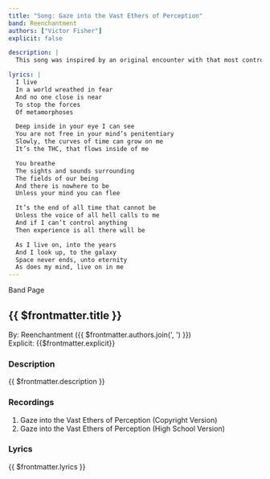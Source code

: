 ```yaml
---
title: "Song: Gaze into the Vast Ethers of Perception"
band: Reenchantment
authors: ["Victor Fisher"]
explicit: false

description: |
  This song was inspired by an original encounter with that most controversial of plants.

lyrics: |
  I live
  In a world wreathed in fear
  And no one close is near
  To stop the forces
  Of metamorphoses

  Deep inside in your eye I can see
  You are not free in your mind’s penitentiary
  Slowly, the curves of time can grow on me
  It’s the THC, that flows inside of me

  You breathe
  The sights and sounds surrounding
  The fields of our being
  And there is nowhere to be
  Unless your mind you can flee

  It’s the end of all time that cannot be
  Unless the voice of all hell calls to me
  And if I can’t control anything
  Then experience is all there will be

  As I live on, into the years
  And I look up, to the galaxy
  Space never ends, unto eternity
  As does my mind, live on in me
---
```


<g-link to="/16">Band Page</g-link>

## {{ $frontmatter.title }}

By: <g-link to="/16">Reenchantment</g-link> ({{ $frontmatter.authors.join(', ') }})  
Explicit: {{$frontmatter.explicit}}

### Description

<vue-markdown>{{ $frontmatter.description }}</vue-markdown>

### Recordings

1. <g-link to="/110">Gaze into the Vast Ethers of Perception (Copyright Version)</g-link>
2. <g-link to="/111">Gaze into the Vast Ethers of Perception (High School Version)</g-link>

### Lyrics

<vue-markdown>{{ $frontmatter.lyrics }}</vue-markdown>
